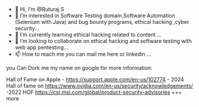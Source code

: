 - 👋 Hi, I’m @Ruturaj S
- 👀 I’m interested in Software Testing domain,Software Automation (Selenium with Java) and bug bounty programs, ethical hacking ,cyber security...
- 🌱 I’m currently learning ethical hacking related to content ...
- 💞️ I’m looking to collaborate on ethical hacking and software testing with web app pentesting...
- 📫 How to reach me you can mail me here or linkedin ...

you Can Dork me my name on google for more information:

Hall of Fame on Apple - https://support.apple.com/en-us/102774    - 2024
Hall of fame on https://www.nvidia.com/en-us/security/acknowledgements/   -2022
HOF https://csr.msi.com/global/product-security-advisories
+++ more 
<!---
RuturajS/RuturajS is a ✨ special ✨ repository because its `README.md` (this file) appears on your GitHub profile.
You can click the Preview link to take a look at your changes.
--->
